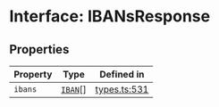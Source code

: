 # Interface: IBANsResponse

## Properties

| Property | Type | Defined in |
| ------ | ------ | ------ |
| `ibans` | [`IBAN`](/docs/packages/sdk/interfaces/IBAN.md)[] | [types.ts:531](https://github.com/monerium/js-monorepo/blob/main/packages/sdk/src/types.ts#L531) |
